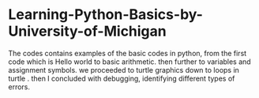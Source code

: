 # Learning-Python-Basics-by-University-of-Michigan
The codes contains examples of the basic codes in python, from the first code which is Hello world to basic arithmetic. then further to variables and assignment symbols. we proceeded to turtle graphics down to loops in turtle . then I concluded with debugging, identifying different types of errors.

